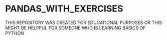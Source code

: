 # PANDAS_WITH_EXERCISES
THIS REPOSITORY WAS CREATED FOR EDUCATIONAL PURPOSES OR THIS MIGHT BE HELPFUL FOR SOMEONE WHO IS LEARNING BASICS OF PYTHON 

